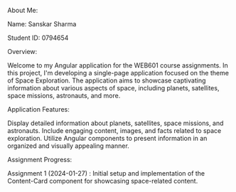 About Me:

Name: Sanskar Sharma

Student ID: 0794654

Overview:

Welcome to my Angular application for the WEB601 course assignments. 
In this project, I'm developing a single-page application focused on the theme of Space Exploration. 
The application aims to showcase captivating information about various aspects of space, including planets, satellites, space missions, astronauts, and more.

Application Features:

Display detailed information about planets, satellites, space missions, and astronauts.
Include engaging content, images, and facts related to space exploration.
Utilize Angular components to present information in an organized and visually appealing manner.

Assignment Progress:

Assignment 1 (2024-01-27) : Initial setup and implementation of the Content-Card component for showcasing space-related content.
